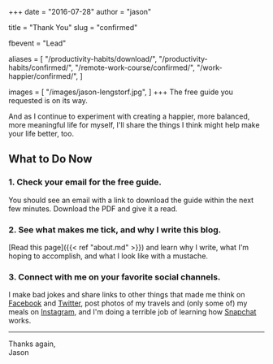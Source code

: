 +++
date = "2016-07-28"
author = "jason"

title = "Thank You"
slug = "confirmed"

fbevent = "Lead"

aliases = [
    "/productivity-habits/download/",
    "/productivity-habits/confirmed/",
    "/remote-work-course/confirmed/",
    "/work-happier/confirmed/",
]

images = [
    "/images/jason-lengstorf.jpg",
]
+++
The free guide you requested is on its way.

And as I continue to experiment with creating a happier, more balanced, more meaningful life for myself, I'll share the things I think might help make your life better, too.

## What to Do Now

### 1. Check your email for the free guide.

You should see an email with a link to download the guide within the next few minutes. Download the PDF and give it a read.

### 2. See what makes me tick, and why I write this blog.

[Read this page]({{< ref "about.md" >}}) and learn why I write, what I'm hoping to accomplish, and what I look like with a mustache.

### 3. Connect with me on your favorite social channels.

I make bad jokes and share links to other things that made me think on [Facebook](https://www.facebook.com/jlengstorf) and [Twitter](https://twitter.com/jlengstorf), post photos of my travels and (only some of) my meals on [Instagram](https://www.instagram.com/jlengstorf), and I'm doing a terrible job of learning how [Snapchat](/images/jlengstorf-snapcode.png) works.

---

Thanks again,  
Jason
